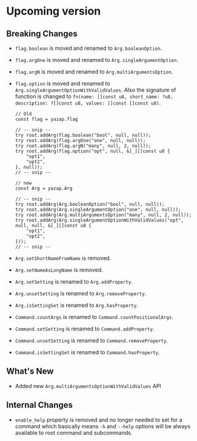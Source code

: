 # Upcoming version
## Breaking Changes
- `flag.boolean` is moved and renamed to `Arg.booleanOption`.
- `flag.argOne` is moved and renamed to `Arg.singleArgumentOption`.
- `flag.argN` is moved and renamed to `Arg.multiArgumentsOption`.
- `flag.option` is moved and renamed to `Arg.singleArgumentOptionWithValidValues`. Also the signature of function is changed to `fn(name: []const u8, short_name: ?u8, description: ?[]const u8, values: []const []const u8)`.

    ```zig
    // Old
    const flag = yazap.flag

    // -- snip --
    try root.addArg(flag.boolean("bool", null, null));
    try root.addArg(flag.argOne("one", null, null));
    try root.addArg(flag.argN("many", null, 2, null));
    try root.addArg(flag.option("opt", null, &[_][]const u8 {
        "opt1",
        "opt2",
    }, null));
    // -- snip --
    ```

    ```zig
    // new
    const Arg = yazap.Arg

    // -- snip --
    try root.addArg(Arg.booleanOption("bool", null, null));
    try root.addArg(Arg.singleArgumentOption("one", null, null));
    try root.addArg(Arg.multiArgumentsOption("many", null, 2, null));
    try root.addArg(Arg.singleArgumentOptionWithValidValues("opt", null, null, &[_][]const u8 {
        "opt1",
        "opt2",
    }));
    // -- snip --
    ```
- `Arg.setShortNameFromName` is removed.
- `Arg.setNameAsLongName` is removed.
- `Arg.setSetting` is renamed to `Arg.addProperty`.
- `Arg.unsetSetting` is renamed to `Arg.removeProperty`.
- `Arg.isSettingSet` is renamed to `Arg.hasProperty`.
- `Command.countArgs` is renamed to `Command.countPositionalArgs`.
- `Command.setSetting` is renamed to `Command.addProperty`.
- `Command.unsetSetting` is renamed to `Command.removeProperty`.
- `Command.isSettingSet` is renamed to `Command.hasProperty`.

## What's New
- Added new `Arg.multiArgumentsOptionWithValidValues` API

## Internal Changes
- `enable_help` property is removed and no longer needed to set for a command
which basically means `-h` and `--help` options will be always available to root command and subcommands.
